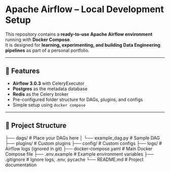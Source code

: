 # Apache Airflow – Local Development Setup

This repository contains a **ready-to-use Apache Airflow environment** running with **Docker Compose**.  
It is designed for **learning, experimenting, and building Data Engineering pipelines** as part of a personal portfolio.  

---

## 🚀 Features

- **Airflow 3.0.3** with CeleryExecutor  
- **Postgres** as the metadata database  
- **Redis** as the Celery broker  
- Pre-configured folder structure for DAGs, plugins, and configs  
- Simple setup using `docker compose`  

---

## 📂 Project Structure

├── dags/ # Place your DAGs here
│ └── example_dag.py # Sample DAG
├── plugins/ # Custom plugins
├── config/ # Custom configs
├── logs/ # Airflow logs (ignored in git)
├── docker-compose.yaml # Main Docker Compose file
├── .env.example # Example environment variables
├── .gitignore # Ignore logs, .env, pycache
└── README.md # Project documentation

